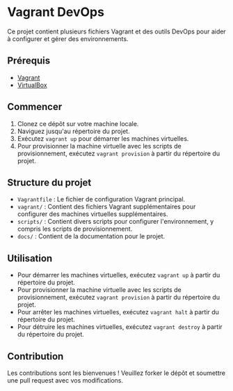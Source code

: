 # Vagrant DevOps

Ce projet contient plusieurs fichiers Vagrant et des outils DevOps pour aider à configurer et gérer des environnements.

## Prérequis

- [Vagrant](https://www.vagrantup.com/downloads.html)
- [VirtualBox](https://www.virtualbox.org/wiki/Downloads)

## Commencer

1. Clonez ce dépôt sur votre machine locale.
2. Naviguez jusqu'au répertoire du projet.
3. Exécutez `vagrant up` pour démarrer les machines virtuelles.
4. Pour provisionner la machine virtuelle avec les scripts de provisionnement, exécutez `vagrant provision` à partir du répertoire du projet.

## Structure du projet

- `Vagrantfile` : Le fichier de configuration Vagrant principal.
- `vagrant/` : Contient des fichiers Vagrant supplémentaires pour configurer des machines virtuelles supplémentaires.
- `scripts/` : Contient divers scripts pour configurer l'environnement, y compris les scripts de provisionnement.
- `docs/` : Contient de la documentation pour le projet.

## Utilisation

- Pour démarrer les machines virtuelles, exécutez `vagrant up` à partir du répertoire du projet.
- Pour provisionner la machine virtuelle avec les scripts de provisionnement, exécutez `vagrant provision` à partir du répertoire du projet.
- Pour arrêter les machines virtuelles, exécutez `vagrant halt` à partir du répertoire du projet.
- Pour détruire les machines virtuelles, exécutez `vagrant destroy` à partir du répertoire du projet.

## Contribution

Les contributions sont les bienvenues ! Veuillez forker le dépôt et soumettre une pull request avec vos modifications.
